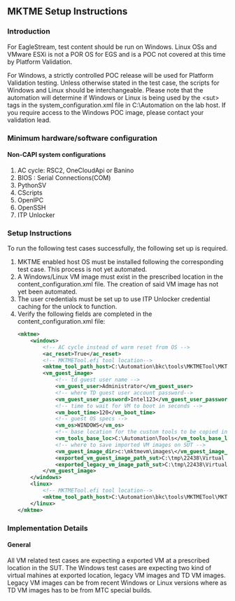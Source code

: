 ## MKTME Setup Instructions
### Introduction
For EagleStream, test content should be run on Windows. Linux OSs and VMware ESXi is not a POR OS for EGS and is a POC not covered at this time by Platform Validation.

For Windows, a strictly controlled POC release will be used for Platform Validation testing.  Unless otherwise stated in the test case, the scripts for Windows and Linux should be interchangeable.  Please note that the automation will 
determine if Windows or Linux is being used by the \<sut\> tags in the system_configuration.xml file in C:\Automation on the lab host.  If you require access to the Windows POC image, please contact your validation lead.  

### Minimum hardware/software configuration
#### Non-CAPI system configurations
1. AC cycle:  RSC2, OneCloudApi or Banino
2. BIOS : Serial Connections(COM)
3. PythonSV
4. CScripts
5. OpenIPC
6. OpenSSH
7. ITP Unlocker

### Setup Instructions
To run the following test cases successfully, the following set up is required.
1. MKTME enabled host OS must be installed following the corresponding test case.  This process is not yet automated.
2. A Windows/Linux VM image must exist in the prescribed location in the content_configuration.xml file.  The creation of said VM image has not yet been automated.
3. The user credentials must be set up to use ITP Unlocker credential caching for the unlock to function.
4. Verify the following fields are completed in the content_configuration.xml file:<mktme>
    ```xml
    <mktme>
        <windows>
            <!-- AC cycle instead of warm reset from OS -->
            <ac_reset>True</ac_reset>
            <!-- MKTMETool.efi tool location-->
            <mktme_tool_path_host>C:\Automation\bkc\tools\MKTMETool\MKTMETool.efi</mktme_tool_path_host>
            <vm_guest_image>
                <!-- td guest user name -->
                <vm_guest_user>Administrator</vm_guest_user>
                <!-- where TD guest user account password-->
                <vm_guest_user_password>Intel123</vm_guest_user_password>
                <!-- time to wait for VM to boot in seconds -->
                <vm_boot_time>120</vm_boot_time>
                <!-- guest OS specs -->
                <vm_os>WINDOWS</vm_os>
                <!-- base location for the custom tools to be copied in VM -->
                <vm_tools_base_loc>C:\Automation\Tools</vm_tools_base_loc>
                <!-- where to save imported VM images on SUT -->
                <vm_guest_image_dir>c:\mktmevm\images\</vm_guest_image_dir>
                <exported_vm_guest_image_path_sut>C:\tmp\22438\Virtual Machines</exported_vm_guest_image_path_sut>
                <exported_legacy_vm_image_path_sut>C:\tmp\22438\Virtual Machines</exported_legacy_vm_image_path_sut>
            </vm_guest_image>
        </windows>
        <linux>
            <!-- MKTMETool.efi tool location-->
            <mktme_tool_path_host>C:\Automation\bkc\tools\MKTMETool\MKTMETool.efi</mktme_tool_path_host>
        </linux>
    </mktme>
    ```
 
### Implementation Details

#### General
All VM related test cases are expecting a exported VM at a prescribed location in the SUT. The Windows test cases are expecting two kind of virtual mahines at exported location, legacy VM images and TD VM images.  Legacy VM images can be from recent Windows or Linux versions where as TD VM images has to be from MTC special builds.
